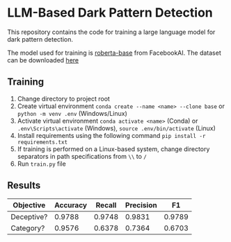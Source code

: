 # LLM-Based Dark Pattern Detection
This repository contains the code for training a large language model for dark pattern detection.

The model used for training is [roberta-base](https://huggingface.co/FacebookAI/roberta-base) from FacebookAI. The dataset can be downloaded [here](https://www.kaggle.com/datasets/krishuppal/dark-patterns)

## Training
1. Change directory to project root
2. Create virtual environment
   `conda create --name <name> --clone base` or `python -m venv .env` (Windows/Linux)
3. Activate virtual environment
   `conda activate <name>` (Conda) or `.env\Scripts\activate` (Windows), `source .env/bin/activate` (Linux)
4. Install requirements using the following command
`pip install -r requirements.txt`
5. If training is performed on a Linux-based system, change directory separators in path specifications from `\\` to `/`
6. Run `train.py` file


## Results
| Objective | Accuracy | Recall | Precision | F1 |
|-------|-------|-------|-------|-------|
| Deceptive? | 0.9788 | 0.9748 | 0.9831 | 0.9789 |
| Category?  | 0.9576 | 0.6378 | 0.7364 | 0.6703 |

